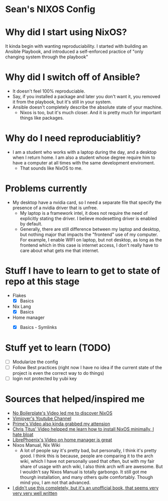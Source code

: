 # Sean's NIXOS Config

# Why did I start using NixOS?
It kinda begin with wanting reproduciability. I started with building 
an Ansible Playbook, and introduced a self-enforced practice of "only changing
system through the playbook" 

# Why did I switch off of Ansible?
- It doesn't feel 100% reproduciable. 
- Say, if you installed a package and later you don't want it, you removed it
from the playbook, but it's still in your system. 
- Ansible doesn't completely describe the absolute state of your machine.
  - Nixos is too, but it's much closer. And it is pretty much for important 
  things like packages.

# Why do I need reproduciablitiy?
- I am a student who works with a laptop during the day, and a desktop when 
I return home. I am also a student whose degree require him to have a 
computer at all times with the same development enviroment.
  - That sounds like NixOS to me.

# Problems currently
- My desktop have a nvidia card, so I need a separate file that specify 
the presence of a nvidia driver that is unfree. 
  - My laptop is a framework intel, it does not require the need of 
  explicitly stating the driver. I believe modesetting driver is enabled 
  by default.
  - Generally, there are still difference between my laptop and desktop,
  but nothing major that impacts the "frontend" use of my computer. For example,
  I enable WIFI on laptop, but not desktop, as long as the frontend which in
  this case is internet access, I don't really have to care about what 
  gets me that internet.

# Stuff I have to learn to get to state of repo at this stage
- Flakes
  - [x] Basics

- Nix Lang
  - [x] Basics

- Home manager 
  - [x] Basics - Symlinks


# Stuff yet to learn (TODO)
- [ ] Modularize the config
- [ ] Follow Best practices (right now I have no idea if the current state of 
the project is even the correct way to do things)
- [ ] login not protected by yubi key

# Sources that helped/inspired me 
- [No Boilerplate's Video led me to discover NixOS](https://www.youtube.com/watch?v=CwfKlX3rA6E&t=484s)
- [Vimjoyer's Youtube Channel](https://www.youtube.com/@vimjoyer) 
- [Prime's Video also kinda grabbed my attension](https://www.youtube.com/watch?v=T58Yr5igNGk&t=555s)
- [Chris Titus' Video helpped me learn how to install NixOS minimally, I hate bloat](https://www.youtube.com/watch?v=_Z32SYFbxpw&t=2644s)
- [LibrePhoenix's Video on home manager is great](https://www.youtube.com/watch?v=IiyBeR-Guqw)
- Nixos Manual, Nix Wiki
  - A lot of people say it's pretty bad, but personally, I think it's pretty 
  good. I think this is because, people are comparing it to the arch wiki, 
  which I have not personally used that often, but with my fair share of 
  usage with arch wiki, I also think arch wifi are awesome. But I wouldn't
  say Nixos Manual is totally garbongo. It still got me thourgh installation,
  and many others quite comfortably. Though mind you, I am not that advanced.
- [I didn't use this completely, but it's an unofficial book, that seems
very very very well written](https://nixos-and-flakes.thiscute.world/)

